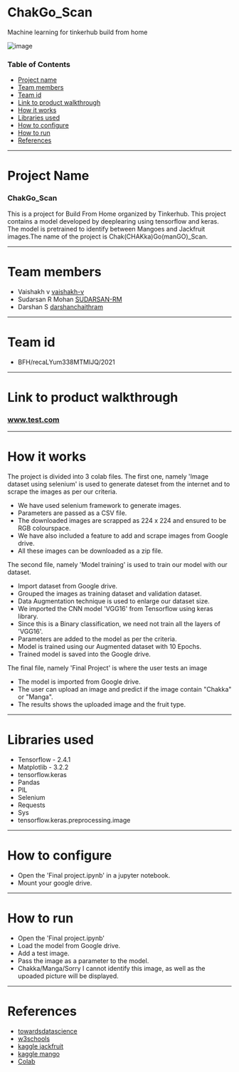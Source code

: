 # ChakGo_Scan
Machine learning for tinkerhub build from home

![image](https://user-images.githubusercontent.com/72149021/119386009-972ff500-bce4-11eb-95b5-292eccbd400a.png)

### Table of Contents

- [Project name](#project-name)
- [Team members](#team-members)
- [Team id](#team-id)
- [Link to product walkthrough](#link-to-product-walkthrough)
- [How it works](#how-it-works)
- [Libraries used](#libraries-used)
- [How to configure](#how-to-configure)
- [How to run](#how-to-run)
- [References](#references)

---
# Project Name
### ChakGo_Scan

This is a project for Build From Home organized by Tinkerhub.
This project contains a model developed by deeplearing using tensorflow and keras.
The model is pretrained to identify between Mangoes and Jackfruit images.The name of the project is Chak(CHAKka)Go(manGO)_Scan.

---
# Team members
- Vaishakh v [vaishakh-v](https://github.com/vaishakh-v)
- Sudarsan R Mohan [SUDARSAN-RM](https://github.com/SUDARSAN-RM)
- Darshan S [darshanchaithram](https://github.com/darshanchaithram)
---
# Team id
- BFH/recaLYum338MTMIJQ/2021
---
# Link to product walkthrough
### www.test.com
---
# How it works
The project is divided into 3 colab files. The first one, namely 'Image dataset using selenium' is used to generate dateset from the internet and to scrape the images as per our criteria.
- We have used selenium framework to generate images.
- Parameters are passed as a CSV file.
- The downloaded images are scrapped as 224 x 224 and ensured to be RGB colourspace.
- We have also included a feature to add and scrape images from Google drive.
- All these images can be downloaded as a zip file.

The second file, namely 'Model training' is used to train our model with our dataset.
- Import dataset from Google drive.
- Grouped the images as training dataset and validation dataset.
- Data Augmentation technique is used to enlarge our dataset size.
- We imported the CNN model 'VGG16' from Tensorflow using keras library.
- Since this is a Binary classification, we need not train all the layers of 'VGG16'.
- Parameters are added to the model as per the criteria.
- Model is trained using our Augmented dataset with 10 Epochs.
- Trained model is saved into the Google drive.

The final file, namely 'Final Project' is where the user tests an image
- The model is imported from Google drive.
- The user can upload an image and predict if the image contain "Chakka" or "Manga".
- The results shows the uploaded image and the fruit type.
---
# Libraries used

- Tensorflow - 2.4.1
- Matplotlib - 3.2.2
- tensorflow.keras
- Pandas
- PIL
- Selenium
- Requests
- Sys
- tensorflow.keras.preprocessing.image

---
# How to configure
- Open the 'Final project.ipynb' in a jupyter notebook.
- Mount your google drive.
---
# How to run
- Open the 'Final project.ipynb'
- Load the model from Google drive.
- Add a test image.
- Pass the image as a parameter to the model.
- Chakka/Manga/Sorry I cannot identify this image, as well as the upoaded picture will be displayed.
---
# References
- [towardsdatascience](https://towardsdatascience.com/pytorch-vision-binary-image-classification-d9a227705cf9)
- [w3schools](https://www.w3schools.com/python/python_variables.asp)
- [kaggle jackfruit](https://www.kaggle.com/darshanchaithram/jackfruit-images)
- [kaggle mango](https://www.kaggle.com/kiwi946/mango-competition)
- [Colab](https://research.google.com/colaboratory/)


